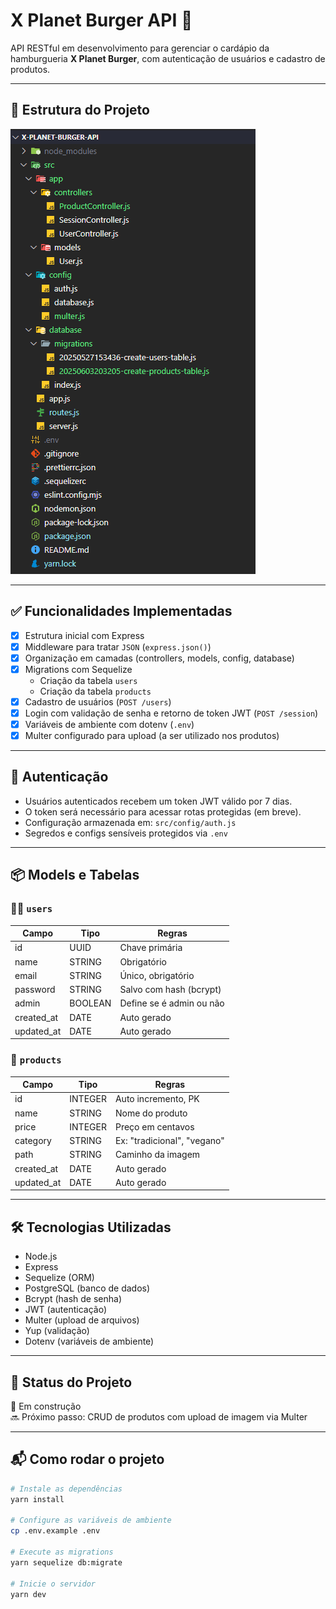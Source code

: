 # X Planet Burger API 🍔

API RESTful em desenvolvimento para gerenciar o cardápio da hamburgueria **X Planet Burger**, com autenticação de usuários e cadastro de produtos.

---

## 📁 Estrutura do Projeto

![Estrutura do Projeto](docs/estrutura-projeto-0406.png)


---

## ✅ Funcionalidades Implementadas

- [x] Estrutura inicial com Express
- [x] Middleware para tratar `JSON` (`express.json()`)
- [x] Organização em camadas (controllers, models, config, database)
- [x] Migrations com Sequelize
  - Criação da tabela `users`
  - Criação da tabela `products`
- [x] Cadastro de usuários (`POST /users`)
- [x] Login com validação de senha e retorno de token JWT (`POST /session`)
- [x] Variáveis de ambiente com dotenv (`.env`)
- [x] Multer configurado para upload (a ser utilizado nos produtos)

---

## 🔐 Autenticação

- Usuários autenticados recebem um token JWT válido por 7 dias.
- O token será necessário para acessar rotas protegidas (em breve).
- Configuração armazenada em: `src/config/auth.js`
- Segredos e configs sensíveis protegidos via `.env`

---

## 📦 Models e Tabelas

### 🧑‍💻 `users`
| Campo        | Tipo     | Regras                         |
|--------------|----------|--------------------------------|
| id           | UUID     | Chave primária                 |
| name         | STRING   | Obrigatório                    |
| email        | STRING   | Único, obrigatório             |
| password     | STRING   | Salvo com hash (bcrypt)        |
| admin        | BOOLEAN  | Define se é admin ou não       |
| created_at   | DATE     | Auto gerado                    |
| updated_at   | DATE     | Auto gerado                    |

### 🍔 `products`
| Campo        | Tipo     | Regras                         |
|--------------|----------|--------------------------------|
| id           | INTEGER  | Auto incremento, PK            |
| name         | STRING   | Nome do produto                |
| price        | INTEGER  | Preço em centavos              |
| category     | STRING   | Ex: "tradicional", "vegano"    |
| path         | STRING   | Caminho da imagem              |
| created_at   | DATE     | Auto gerado                    |
| updated_at   | DATE     | Auto gerado                    |

---

## 🛠️ Tecnologias Utilizadas

- Node.js
- Express
- Sequelize (ORM)
- PostgreSQL (banco de dados)
- Bcrypt (hash de senha)
- JWT (autenticação)
- Multer (upload de arquivos)
- Yup (validação)
- Dotenv (variáveis de ambiente)

---

## 📌 Status do Projeto

🚧 Em construção  
🔜 Próximo passo: CRUD de produtos com upload de imagem via Multer

---

## 📬 Como rodar o projeto

```bash
# Instale as dependências
yarn install

# Configure as variáveis de ambiente
cp .env.example .env

# Execute as migrations
yarn sequelize db:migrate

# Inicie o servidor
yarn dev


